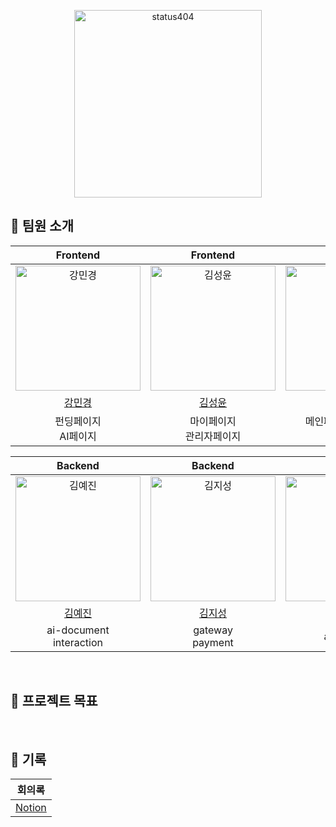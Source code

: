 <p align="center">
  <img src="https://github.com/user-attachments/assets/1e78d1c0-c20f-4758-a721-7cbb89d884c5" width=300px alt="status404"/>
</p>

## 👥 팀원 소개  
| Frontend | Frontend | Fronted | Frontend |
| :-----: | :-----: | :------: | :------:|
| <img src="https://avatars.githubusercontent.com/u/109705781?v=4" width=200px alt="강민경"/> | <img src="https://avatars.githubusercontent.com/u/86221268?v=4" width=200px alt="김성윤"/> | <img src="https://avatars.githubusercontent.com/u/86095931?v=4" width=200px alt="김태진"/> | <img src="https://avatars.githubusercontent.com/u/127464935?v=4" width=200px alt="김남빈"/> |
| [강민경](https://github.com/mingyeong0210)|[김성윤](https://github.com/tjddbs531)|[김태진](https://github.com/crossbat)| [김남빈](https://github.com/kimnambin) | 
| 펀딩페이지<br>AI페이지 | 마이페이지<br>관리자페이지 | 메인페이지 & 로그인<br>통계페이지 | 결제페이지 |

| Backend | Backend | Backend | Backend |
| :-----: | :-----: | :------: | :------: |
| <img src="https://avatars.githubusercontent.com/u/109929675?s=96&v=4" width=200px alt="김예진"/> | <img src="https://avatars.githubusercontent.com/u/203613790?s=96&v=4" width=200px alt="김지성"/> | <img src="https://avatars.githubusercontent.com/u/93849731?s=96&v=4" width=200px alt="이정은"/> | <img src="https://avatars.githubusercontent.com/u/65845253?s=96&v=4" width=200px alt="이하은"/> |
| [김예진](https://github.com/YeJin-Kim-code)|[김지성](https://github.com/jiseong1688)|[이정은](https://github.com/foreverkiddd)|[이하은](https://github.com/gkdms0605)|
| ai-document<br>interaction | gateway<br>payment | auth-user | funding-public |

<br>

## 🎯 프로젝트 목표  

<br>

## 🔗 기록 
| 회의록 |
| :---: |
| [Notion](https://www.notion.so/Team02-status404-20ff93f59cb080dfb304cc3311780ad8?source=copy_link) |
